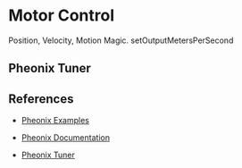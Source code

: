 # Motor Control

   Position, Velocity, Motion Magic.
    setOutputMetersPerSecond

##  Pheonix Tuner   

## References

- [Pheonix Examples](https://github.com/CrossTheRoadElec/Phoenix-Examples-Languages)    

- [Pheonix Documentation](https://docs.ctre-phoenix.com/en/stable/)


- [Pheonix Tuner](https://docs.ctre-phoenix.com/en/stable/ch03_PrimerPhoenixSoft.html#what-is-phoenix-tuner)